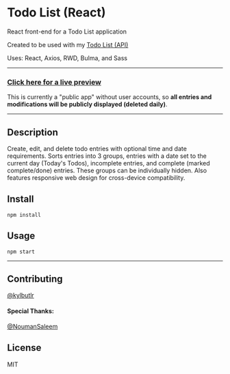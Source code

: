 # Todo List (React)

React front-end for a Todo List application

Created to be used with my [Todo List (API)](https://github.com/kylbutlr/todo-list-api)

Uses: React, Axios, RWD, Bulma, and Sass

***

### [Click here for a live preview](https://kylbutlr-todos-react.herokuapp.com/)

This is currently a "public app" without user accounts, so **all entries and modifications will be publicly displayed (deleted daily)**.

***

## Description

Create, edit, and delete todo entries with optional time and date requirements. Sorts entries into 3 groups, entries with a date set to the current day (Today's Todos), incomplete entries, and complete (marked complete/done) entries. These groups can be individually hidden. Also features responsive web design for cross-device compatibility.

## Install

```shell
npm install
```

## Usage

```shell
npm start
```

***

## Contributing

[@kylbutlr](https://github.com/kylbutlr)

#### Special Thanks: 

[@NoumanSaleem](https://github.com/NoumanSaleem)

## License

MIT
